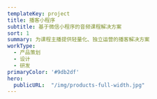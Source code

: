 ```yaml
---
templateKey: project
title: 播客小程序
subtitle: 基于微信小程序的音频课程解决方案
sort: 1
summary: 为课程主播提供轻量化、独立运营的播客解决方案
workType:
  - 产品策划
  - 设计
  - 研发
primaryColor: '#9db2df'
hero: 
  publicURL:  "/img/products-full-width.jpg"
---  
```

